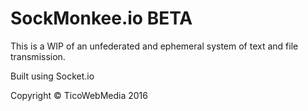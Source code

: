 # SockMonkee.io BETA

This is a WIP of an unfederated and ephemeral system of text and file transmission.

Built using Socket.io

Copyright &copy; TicoWebMedia 2016